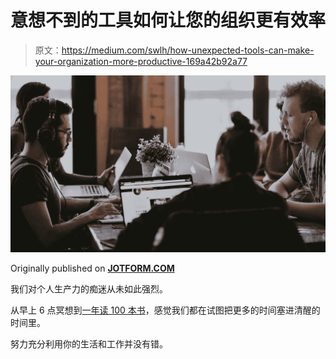 # 意想不到的工具如何让您的组织更有效率

> 原文：<https://medium.com/swlh/how-unexpected-tools-can-make-your-organization-more-productive-169a42b92a77>

![](img/921cb03b50d6fb8889ed5341a412ed2e.png)

Originally published on [**JOTFORM.COM**](http://jotform.com)

我们对个人生产力的痴迷从未如此强烈。

从早上 6 点冥想到[一年读 100 本书](https://www.jotform.com/blog/the-100-book-myth/)，感觉我们都在试图把更多的时间塞进清醒的时间里。

努力充分利用你的生活和工作并没有错。